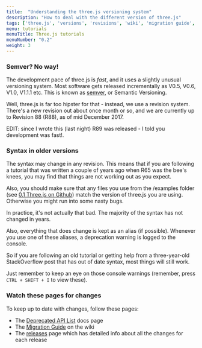 ```yaml
---
title:  "Understanding the three.js versioning system"
description: "How to deal with the different version of three.js"
tags: ['three.js', 'versions', 'revisions', 'wiki', 'migration guide', 'API', 'releases']
menu: tutorials
menuTitle: Three.js tutorials
menuNumber: "0.2"
weight: 3
---
```

### Semver? No way!

The development pace of three.js is _fast_, and it uses a slightly unusual versioning system. Most software gets released incrementally as V0.5, V0.6, V1.0, V1.1.1 etc. This is known as [semver](https://semver.org/), or Semantic Versioning.

Well, three.js is far too hipster for that - instead, we use a revision system. There's a new revision out about once month or so, and we are currently up to Revision 88 (R88), as of mid December 2017.

EDIT: since I wrote this (last night) R89 was released - I told you development was fast!.

### Syntax in older versions

The syntax may change in any revision. This means that if you are following a tutorial that was written a couple of years ago when R65 was the bee's knees, you may find that things are not working out as you expect.

Also, you should make sure that any files you use from the /examples folder (see [0.1 Three.js on Github](/tutorials/0-1-github-repo/#the-examples-folder)) match the version of three.js you are using. Otherwise you might run into some nasty bugs.

In practice, it's not actually that bad. The majority of the syntax has not changed in years.

Also, everything that does change is kept as an alias (if possible). Whenever you use one of these aliases, a deprecation warning is logged to the console.

So if you are following an old tutorial or getting help from a three-year-old StackOverflow post that has out of date syntax, most things will still work.

Just remember to keep an eye on those console warnings (remember, press `CTRL + SHIFT + I` to view these).

### Watch these pages for changes

To keep up to date with changes, follow these pages:

* The [Deprecated API List](https://threejs.org/docs/#api/deprecated/DeprecatedList) docs page
* The [Migration Guide](https://github.com/mrdoob/three.js/wiki/Migration-Guide) on the wiki
* The [releases](https://github.com/mrdoob/three.js/releases) page which has detailed info about all the changes for each release